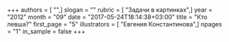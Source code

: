 +++
authors = [ "",]
slogan = ""
rubric = [ "Задачи в картинках",]
year = "2012"
month = "09"
date = "2017-05-24T18:14:38+03:00"
title = "Кто левша?"
first_page = "5"
illustrators = [ "Евгения Константинова",]
npages = "1"
in_sample = false
+++
